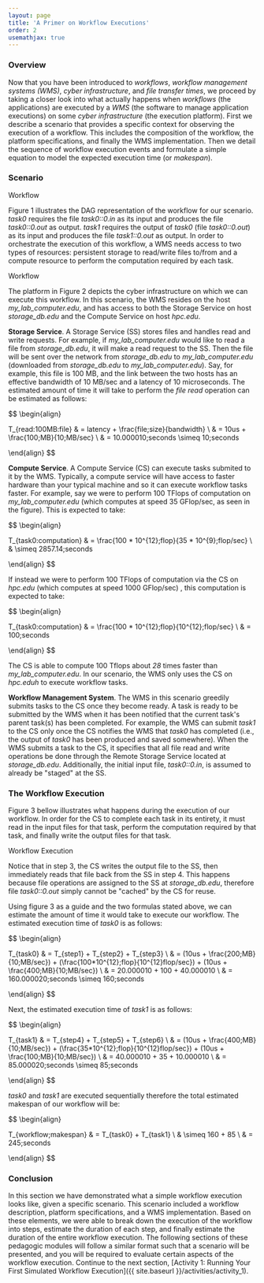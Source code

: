 ```yaml
---
layout: page
title: 'A Primer on Workflow Executions'
order: 2
usemathjax: true
---
```


### Overview

Now that you have been introduced to *workflows*, *workflow management systems (WMS)*,
*cyber infrastructure*, and *file transfer times*, we
proceed by taking a closer look into what actually happens when *workflows* (the applications)
are executed by a *WMS* (the software to manage application executions) on some *cyber infrastructure* (the execution platform). First we describe a
scenario that provides a specific context for observing the execution of a workflow. This includes
the composition of the workflow, the platform specifications, and
finally the WMS implementation. Then we detail the sequence of workflow execution events and formulate a simple equation to model
the expected execution time (or *makespan*).

### Scenario

<object class="figure" type="image/svg+xml" data="{{ site.baseurl }}/public/img/
primer_on_workflow_executions/workflow.svg">Workflow</object>

Figure 1 illustrates the DAG representation of the workflow for our
scenario. *task0* requires the file *task0::0.in* as its input and produces
the file *task0::0.out* as output. *task1* requires the output of *task0*
(file *task0::0.out*) as its input and produces the file *task1::0.out* as
output.  In order to orchestrate the execution of this workflow, a WMS
needs access to two types of resources: persistent storage to read/write
files to/from and a compute resource to perform the computation required by
each task.

<object class="figure" type="image/svg+xml" data="{{ site.baseurl }}/public/img/
primer_on_workflow_executions/platform.svg">Workflow</object>

The platform in Figure 2 depicts the cyber infrastructure on which we can
execute this workflow. In this scenario, the WMS resides on the host
*my_lab_computer.edu*, and has access to both the Storage Service on host
*storage_db.edu* and the Compute Service on host *hpc.edu*.

**Storage Service**. A Storage Service (SS) stores files and handles read and write
requests. For example, if *my_lab_computer.edu* would like to read a file from
*storage_db.edu*, it will make a read request to the SS. Then the
file will be sent over the network from *storage_db.edu* to *my_lab_computer.edu*
(downloaded from *storage_db.edu* to *my_lab_computer.edu*). Say, for example, this
file is 100 MB, and the link between the two hosts has an effective bandwidth of
10 MB/sec and a latency of 10 microseconds. The estimated amount of time it will take
to perform the *file read* operation can be estimated as follows:

$$
\begin{align}

  T_{read\:100MB\:file} & = latency + \frac{file\;size}{bandwidth} \\
                        & = 10us + \frac{100\;MB}{10\;MB/sec} \\
                        & = 10.000010\;seconds \simeq 10\;seconds

\end{align}
$$

**Compute Service**. A Compute Service (CS) can execute tasks submited to it by the WMS.  Typically, a compute service will have access to faster hardware than
your typical machine and so it can execute workflow tasks faster.
For example, say we were to perform 100 TFlops of computation
on *my_lab_computer.edu* (which computes at speed 35 GFlop/sec, as seen in the figure). This is expected to take:

$$
\begin{align}

 T_{task0\:computation} & = \frac{100 * 10^{12}\;flop}{35 * 10^{9}\;flop/sec} \\
           & \simeq 2857.14\;seconds

\end{align}
$$  

If instead we were to perform 100 TFlops of computation via the CS on
*hpc.edu* (which computes at speed 1000 GFlop/sec) , this computation is expected to take:

$$
\begin{align}

  T_{task0\:computation} & = \frac{100 * 10^{12}\;flop}{10^{12}\;flop/sec} \\
                        & = 100\;seconds

\end{align}
$$

The CS is able to compute 100 Tflops about *28* times faster than *my_lab_computer.edu*. In our scenario, the WMS only uses the CS on *hpc.eduh* to execute
workflow tasks. 


**Workflow Management System**. The WMS in this scenario greedily submits
tasks to the CS once they become ready. A task is ready to be submitted by the
WMS when it has been notified that the current task's parent task(s) has
been completed. For example, the WMS can submit *task1* to the CS only once the
CS notifies the WMS that *task0* has completed (i.e., the output of *task0* has been
produced and saved somewhere). When the WMS submits a task to the CS, it
specifies that all file read and write operations be done through the Remote Storage
Service located at *storage_db.edu*. Additionally, the initial input file, *task0::0.in*,
is assumed to already be "staged" at the SS.  

### The Workflow Execution

Figure 3 bellow illustrates what happens during the execution of our workflow.
In order for the CS to complete each task in its entirety, it must read in the
input files for that task, perform the computation required by that task, and
finally write the output files for that task.  

<object class="figure" type="image/svg+xml" data="{{ site.baseurl }}/public/img/
primer_on_workflow_executions/workflow_execution.svg">Workflow Execution</object>

Notice that in step 3, the CS writes the output file to the SS, then immediately
reads that file back from the SS in step 4. This happens because file operations
are assigned to the SS at *storage_db.edu*, therefore file *task0::0.out*
simply cannot be "cached" by the CS for reuse.

Using figure 3 as a guide and the two formulas stated above, we can estimate the
amount of time it would take to execute our workflow. The estimated execution time
of *task0* is as follows:

$$
\begin{align}

  T_{task0} & = T_{step1} + T_{step2} + T_{step3} \\
            & = (10us + \frac{200\;MB}{10\;MB/sec}) + (\frac{100*10^{12}\;flop}{10^{12}flop/sec}) + (10us + \frac{400\;MB}{10\;MB/sec}) \\
            & = 20.000010 + 100 + 40.000010 \\
            & = 160.000020\;seconds \simeq 160\;seconds

\end{align}
$$

Next, the estimated execution time of *task1* is as follows:

$$
\begin{align}

  T_{task1} & = T_{step4} + T_{step5} + T_{step6} \\
            & = (10us + \frac{400\;MB}{10\;MB/sec}) + (\frac{35*10^{12}\;flop}{10^{12}flop/sec}) + (10us + \frac{100\;MB}{10\;MB/sec}) \\
            & = 40.000010 + 35 + 10.000010 \\
            & = 85.000020\;seconds \simeq 85\;seconds

\end{align}
$$

*task0* and *task1* are executed sequentially therefore the total estimated
makespan of our workflow will be:

$$
\begin{align}

  T_{workflow\;makespan} & = T_{task0} + T_{task1} \\
                                & \simeq 160 + 85 \\
                                & = 245\;seconds

\end{align}
$$

### Conclusion

In this section we have demonstrated what a simple workflow execution looks like,
given a specific scenario. This scenario included a workflow description,
platform specifications, and a WMS implementation. Based on these elements,
we were able to break down the execution of the workflow into steps,
estimate the duration of each step, and finally estimate the duration of the
entire workflow execution. The following sections of these pedagogic modules
will follow a similar format such that a scenario will be presented, and you
will be required to evaluate certain aspects of the workflow execution. Continue
to the next section,
[Activity 1: Running Your First Simulated Workflow Execution]({{ site.baseurl }}/activities/activity_1).
